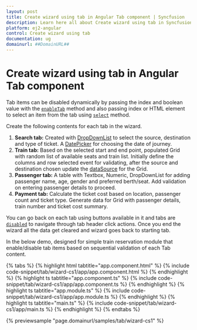 ```yaml
---
layout: post
title: Create wizard using tab in Angular Tab component | Syncfusion
description: Learn here all about Create wizard using tab in Syncfusion Angular Tab component of Syncfusion Essential JS 2 and more.
platform: ej2-angular
control: Create wizard using tab 
documentation: ug
domainurl: ##DomainURL##
---
```


# Create wizard using tab in Angular Tab component

Tab items can be disabled dynamically by passing the index and boolean value with the [`enableTab`](https://ej2.syncfusion.com/angular/documentation/api/tab#enabletab) method and also passing index or HTML element to select an item from the tab using [`select`](https://ej2.syncfusion.com/angular/documentation/api/tab#select) method.

Create the following contents for each tab in the wizard.
1. **Search tab:**
   Created with [DropDownList](../../../drop-down-list/data-binding/) to select the source, destination and type of ticket. A [DatePicker](../../../datepicker/getting-started/) for choosing the date of journey.
2. **Train tab:**
   Based on the selected start and end point, populated Grid with random list of available seats and train list. Initially define the columns and row selected event for validating, after the source and destination chosen update the [dataSource](https://ej2.syncfusion.com/angular/documentation/api/grid#datasource) for the Grid.
3. **Passenger tab:**
   A table with Textbox, Numeric, DropDownList for adding passenger name, age, gender and preferred berth/seat. Add validation on entering passenger details to proceed.
4. **Payment tab:**
   Calculate the ticket cost based on location, passenger count and ticket type. Generate data for Grid with passenger details, train number and ticket cost summary.

You can go back on each tab using buttons available in it and tabs are [`disabled`](https://ej2.syncfusion.com/angular/documentation/api/tab/tabItem#disabled) to navigate through tab header click actions. Once you end the wizard all the data get cleared and wizard goes back to starting tab.

In the below demo, designed for simple train reservation module that enable/disable tab items based on sequential validation of each Tab content.

{% tabs %}
{% highlight html tabtitle="app.component.html" %}
{% include code-snippet/tab/wizard-cs1/app/app.component.html %}
{% endhighlight %}
{% highlight ts tabtitle="app.component.ts" %}
{% include code-snippet/tab/wizard-cs1/app/app.component.ts %}
{% endhighlight %}
{% highlight ts tabtitle="app.module.ts" %}
{% include code-snippet/tab/wizard-cs1/app/app.module.ts %}
{% endhighlight %}
{% highlight ts tabtitle="main.ts" %}
{% include code-snippet/tab/wizard-cs1/app/main.ts %}
{% endhighlight %}
{% endtabs %}
  
{% previewsample "page.domainurl/samples/tab/wizard-cs1" %}
